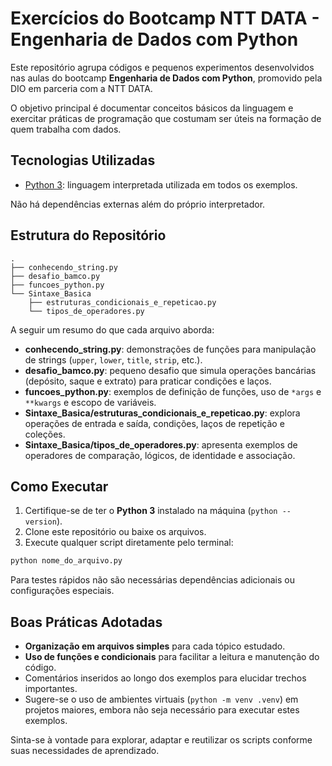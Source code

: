 # Exercícios do Bootcamp NTT DATA - Engenharia de Dados com Python

Este repositório agrupa códigos e pequenos experimentos desenvolvidos nas aulas do bootcamp **Engenharia de Dados com Python**, promovido pela DIO em parceria com a NTT DATA.

O objetivo principal é documentar conceitos básicos da linguagem e exercitar práticas de programação que costumam ser úteis na formação de quem trabalha com dados.

## Tecnologias Utilizadas

- [Python 3](https://www.python.org/): linguagem interpretada utilizada em todos os exemplos.

Não há dependências externas além do próprio interpretador.

## Estrutura do Repositório

```
.
├── conhecendo_string.py
├── desafio_bamco.py
├── funcoes_python.py
└── Sintaxe_Basica
    ├── estruturas_condicionais_e_repeticao.py
    └── tipos_de_operadores.py
```

A seguir um resumo do que cada arquivo aborda:

- **conhecendo_string.py**: demonstrações de funções para manipulação de strings (`upper`, `lower`, `title`, `strip`, etc.).
- **desafio_bamco.py**: pequeno desafio que simula operações bancárias (depósito, saque e extrato) para praticar condições e laços.
- **funcoes_python.py**: exemplos de definição de funções, uso de `*args` e `**kwargs` e escopo de variáveis.
- **Sintaxe_Basica/estruturas_condicionais_e_repeticao.py**: explora operações de entrada e saída, condições, laços de repetição e coleções.
- **Sintaxe_Basica/tipos_de_operadores.py**: apresenta exemplos de operadores de comparação, lógicos, de identidade e associação.

## Como Executar

1. Certifique-se de ter o **Python 3** instalado na máquina (`python --version`).
2. Clone este repositório ou baixe os arquivos.
3. Execute qualquer script diretamente pelo terminal:

```bash
python nome_do_arquivo.py
```

Para testes rápidos não são necessárias dependências adicionais ou configurações especiais.

## Boas Práticas Adotadas

- **Organização em arquivos simples** para cada tópico estudado.
- **Uso de funções e condicionais** para facilitar a leitura e manutenção do código.
- Comentários inseridos ao longo dos exemplos para elucidar trechos importantes.
- Sugere-se o uso de ambientes virtuais (`python -m venv .venv`) em projetos maiores, embora não seja necessário para executar estes exemplos.

Sinta-se à vontade para explorar, adaptar e reutilizar os scripts conforme suas necessidades de aprendizado.


